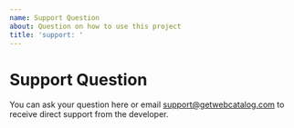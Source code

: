 ```yaml
---
name: Support Question
about: Question on how to use this project
title: 'support: '
---
```


# Support Question

You can ask your question here or email support@getwebcatalog.com to receive direct support from the developer.